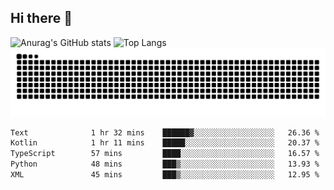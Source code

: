 ## Hi there 👋
![Anurag's GitHub stats](https://github-readme-stats.vercel.app/api?username=CNCoreSteb)
![Top Langs](https://github-readme-stats.vercel.app/api/top-langs/?username=CNCoreSteb)
<picture>
  <source media="(prefers-color-scheme: dark)" srcset="https://raw.githubusercontent.com/CNCoreSteb/CNCoreSteb/output/github-contribution-grid-snake-dark.svg">
  <source media="(prefers-color-scheme: light)" srcset="https://raw.githubusercontent.com/CNCoreSteb/CNCoreSteb/output/github-contribution-grid-snake.svg">
  <img alt="github contribution grid snake animation" src="https://raw.githubusercontent.com/CNCoreSteb/CNCoreSteb/output/github-contribution-grid-snake.svg">
</picture>

<!--START_SECTION:waka-->

```txt
Text              1 hr 32 mins    ██████▓░░░░░░░░░░░░░░░░░░   26.36 %
Kotlin            1 hr 11 mins    █████░░░░░░░░░░░░░░░░░░░░   20.37 %
TypeScript        57 mins         ████░░░░░░░░░░░░░░░░░░░░░   16.57 %
Python            48 mins         ███▒░░░░░░░░░░░░░░░░░░░░░   13.93 %
XML               45 mins         ███▒░░░░░░░░░░░░░░░░░░░░░   12.95 %
```

<!--END_SECTION:waka-->


<!--
**CNCoreSteb/CNCoreSteb** is a ✨ _special_ ✨ repository because its `README.md` (this file) appears on your GitHub profile.

Here are some ideas to get you started:

- 🔭 I’m currently working on ...
- 🌱 I’m currently learning ...
- 👯 I’m looking to collaborate on ...
- 🤔 I’m looking for help with ...
- 💬 Ask me about ...
- 📫 How to reach me: ...
- 😄 Pronouns: ...
- ⚡ Fun fact: ...
-->
